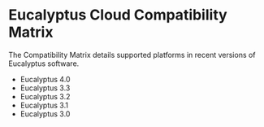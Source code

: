 # Eucalyptus Cloud Compatibility Matrix
The Compatibility Matrix details supported platforms in recent versions of Eucalyptus software.

* Eucalyptus 4.0
* Eucalyptus 3.3
* Eucalyptus 3.2
* Eucalyptus 3.1
* Eucalyptus 3.0